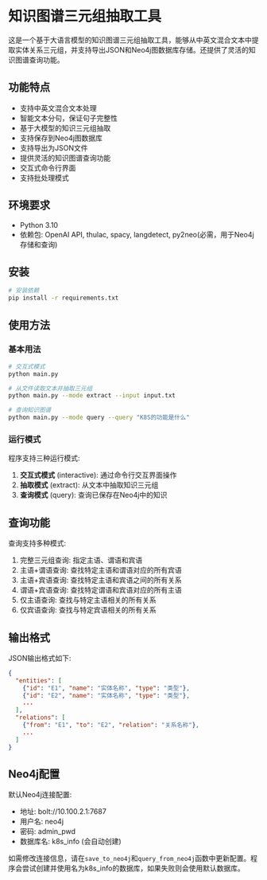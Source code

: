 # 知识图谱三元组抽取工具

这是一个基于大语言模型的知识图谱三元组抽取工具，能够从中英文混合文本中提取实体关系三元组，并支持导出JSON和Neo4j图数据库存储。还提供了灵活的知识图谱查询功能。

## 功能特点

- 支持中英文混合文本处理
- 智能文本分句，保证句子完整性
- 基于大模型的知识三元组抽取
- 支持保存到Neo4j图数据库
- 支持导出为JSON文件
- 提供灵活的知识图谱查询功能
- 交互式命令行界面
- 支持批处理模式

## 环境要求

- Python 3.10
- 依赖包: OpenAI API, thulac, spacy, langdetect, py2neo(必需，用于Neo4j存储和查询)

## 安装

```bash
# 安装依赖
pip install -r requirements.txt
```

## 使用方法

### 基本用法

```bash
# 交互式模式
python main.py

# 从文件读取文本并抽取三元组
python main.py --mode extract --input input.txt

# 查询知识图谱
python main.py --mode query --query "K8S的功能是什么"
```

### 运行模式

程序支持三种运行模式:

1. **交互式模式** (interactive): 通过命令行交互界面操作
2. **抽取模式** (extract): 从文本中抽取知识三元组
3. **查询模式** (query): 查询已保存在Neo4j中的知识

## 查询功能

查询支持多种模式:

1. 完整三元组查询: 指定主语、谓语和宾语
2. 主语+谓语查询: 查找特定主语和谓语对应的所有宾语
3. 主语+宾语查询: 查找特定主语和宾语之间的所有关系
4. 谓语+宾语查询: 查找特定谓语和宾语对应的所有主语
5. 仅主语查询: 查找与特定主语相关的所有关系
6. 仅宾语查询: 查找与特定宾语相关的所有关系

## 输出格式

JSON输出格式如下:
```json
{
  "entities": [
    {"id": "E1", "name": "实体名称", "type": "类型"},
    {"id": "E2", "name": "实体名称", "type": "类型"},
    ...
  ],
  "relations": [
    {"from": "E1", "to": "E2", "relation": "关系名称"},
    ...
  ]
}
```

## Neo4j配置

默认Neo4j连接配置:
- 地址: bolt://10.100.2.1:7687
- 用户名: neo4j
- 密码: admin_pwd
- 数据库名: k8s_info (会自动创建)

如需修改连接信息，请在`save_to_neo4j`和`query_from_neo4j`函数中更新配置。程序会尝试创建并使用名为k8s_info的数据库，如果失败则会使用默认数据库。